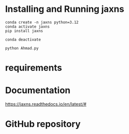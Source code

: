 # Installing and Running jaxns
```
conda create -n jaxns python=3.12
conda activate jaxns
pip install jaxns
```
```
conda deactivate
```
```
python Ahmad.py
```

# requirements
# Documentation
https://jaxns.readthedocs.io/en/latest/#
# GitHub repository

